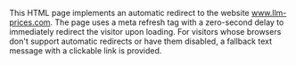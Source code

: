 This HTML page implements an automatic redirect to the website www.llm-prices.com. The page uses a meta refresh tag with a zero-second delay to immediately redirect the visitor upon loading. For visitors whose browsers don't support automatic redirects or have them disabled, a fallback text message with a clickable link is provided.

<!-- Generated from commit: 2a42439302be82e65b92f3525a8dd0d48f83c3f4 -->